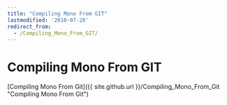 ```yaml
---
title: "Compiling Mono From GIT"
lastmodified: '2010-07-28'
redirect_from:
  - /Compiling_Mono_From_GIT/
---
```


Compiling Mono From GIT
=======================

[Compiling Mono From Git]({{ site.github.url }}/Compiling_Mono_From_Git "Compiling Mono From Git")

